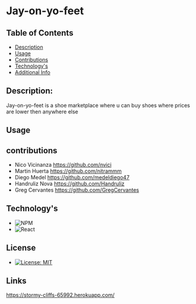 # Jay-on-yo-feet
##  Table of Contents
  - [Description](#description)
  - [Usage](#usage)
  - [Contributions](#contributions)
  - [Technology's](#Technology's)
  - [Additional Info](#additional-info)
## Description:
  Jay-on-yo-feet is a shoe marketplace where u can buy shoes where prices are lower then anywhere else

## Usage


## contributions
- Nico Vicinanza https://github.com/nvici
- Martin Huerta https://github.com/nitrammm
- Diego Medel https://github.com/medeldiego47
- Handruliz Nova https://github.com/Handruliz
- Greg Cervantes https://github.com/GregCervantes

## Technology's
- ![NPM](https://img.shields.io/badge/NPM-%23000000.svg?style=for-the-badge&logo=npm&logoColor=white)
- ![React](https://img.shields.io/badge/react-%2320232a.svg?style=for-the-badge&logo=react&logoColor=%2361DAFB)

## License

- [![License: MIT](https://img.shields.io/badge/License-MIT-yellow.svg)](https://opensource.org/licenses/MIT)

## Links

https://stormy-cliffs-65992.herokuapp.com/
